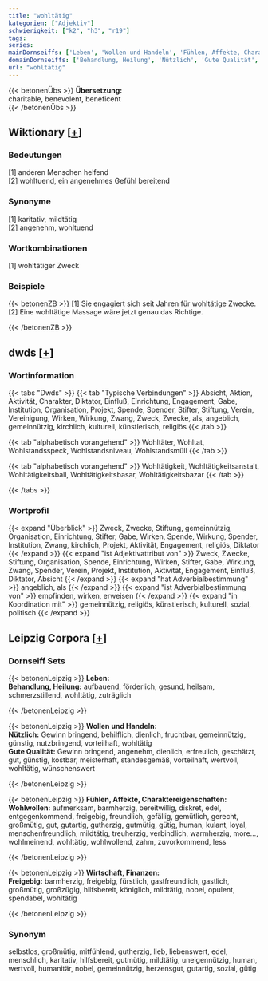 ```yaml
---
title: "wohltätig"
kategorien: ["Adjektiv"]
schwierigkeit: ["k2", "h3", "r19"]
tags:
series:
mainDornseiffs: ['Leben', 'Wollen und Handeln', 'Fühlen, Affekte, Charaktereigenschaften', 'Wirtschaft, Finanzen']
domainDornseiffs: ['Behandlung, Heilung', 'Nützlich', 'Gute Qualität', 'Wohlwollen', 'Freigebig']
url: "wohltätig"
---
```


{{< betonenÜbs >}}
**Übersetzung:**  
charitable, benevolent, beneficent  
{{< /betonenÜbs >}}

## Wiktionary [[+](https://de.wiktionary.org/wiki/wohltätig)]

### Bedeutungen
[1] anderen Menschen helfend  
[2] wohltuend, ein angenehmes Gefühl bereitend  

### Synonyme
[1] karitativ, mildtätig  
[2] angenehm, wohltuend  

### Wortkombinationen
[1] wohltätiger Zweck  

### Beispiele
{{< betonenZB >}}
[1] Sie engagiert sich seit Jahren für wohltätige Zwecke.  
[2] Eine wohltätige Massage wäre jetzt genau das Richtige.  

{{< /betonenZB >}}


## dwds [[+](https://www.dwds.de/wb/wohltätig)]

### Wortinformation
{{< tabs "Dwds" >}}
{{< tab "Typische Verbindungen" >}}
Absicht, Aktion, Aktivität, Charakter, Diktator, Einfluß, Einrichtung, Engagement, Gabe, Institution, Organisation, Projekt, Spende, Spender, Stifter, Stiftung, Verein, Vereinigung, Wirken, Wirkung, Zwang, Zweck, Zwecke, als, angeblich, gemeinnützig, kirchlich, kulturell, künstlerisch, religiös
{{< /tab >}}

{{< tab "alphabetisch vorangehend" >}}
Wohltäter, Wohltat, Wohlstandsspeck, Wohlstandsniveau, Wohlstandsmüll
{{< /tab >}}

{{< tab "alphabetisch vorangehend" >}}
Wohltätigkeit, Wohltätigkeitsanstalt, Wohltätigkeitsball, Wohltätigkeitsbasar, Wohltätigkeitsbazar
{{< /tab >}}

{{< /tabs >}}

### Wortprofil
{{< expand "Überblick" >}} Zweck, Zwecke, Stiftung, gemeinnützig, Organisation, Einrichtung, Stifter, Gabe, Wirken, Spende, Wirkung, Spender, Institution, Zwang, kirchlich, Projekt, Aktivität, Engagement, religiös, Diktator {{< /expand >}}
{{< expand "ist Adjektivattribut von" >}} Zweck, Zwecke, Stiftung, Organisation, Spende, Einrichtung, Wirken, Stifter, Gabe, Wirkung, Zwang, Spender, Verein, Projekt, Institution, Aktivität, Engagement, Einfluß, Diktator, Absicht {{< /expand >}}
{{< expand "hat Adverbialbestimmung" >}} angeblich, als {{< /expand >}}
{{< expand "ist Adverbialbestimmung von" >}} empfinden, wirken, erweisen {{< /expand >}}
{{< expand "in Koordination mit" >}} gemeinnützig, religiös, künstlerisch, kulturell, sozial, politisch {{< /expand >}}

## Leipzig Corpora [[+](https://corpora.uni-leipzig.de/en/res?word=wohltätig&corpusId=deu_newscrawl-public_2018)]

### Dornseiff Sets
{{< betonenLeipzig >}}
**Leben:**  
**Behandlung, Heilung:** aufbauend, förderlich, gesund, heilsam, schmerzstillend, wohltätig, zuträglich  

{{< /betonenLeipzig >}}


{{< betonenLeipzig >}}
**Wollen und Handeln:**  
**Nützlich:** Gewinn bringend, behilflich, dienlich, fruchtbar, gemeinnützig, günstig, nutzbringend, vorteilhaft, wohltätig  
**Gute Qualität:** Gewinn bringend, angenehm, dienlich, erfreulich, geschätzt, gut, günstig, kostbar, meisterhaft, standesgemäß, vorteilhaft, wertvoll, wohltätig, wünschenswert  

{{< /betonenLeipzig >}}


{{< betonenLeipzig >}}
**Fühlen, Affekte, Charaktereigenschaften:**  
**Wohlwollen:** aufmerksam, barmherzig, bereitwillig, diskret, edel, entgegenkommend, freigebig, freundlich, gefällig, gemütlich, gerecht, großmütig, gut, gutartig, gutherzig, gutmütig, gütig, human, kulant, loyal, menschenfreundlich, mildtätig, treuherzig, verbindlich, warmherzig, more..., wohlmeinend, wohltätig, wohlwollend, zahm, zuvorkommend, less  

{{< /betonenLeipzig >}}


{{< betonenLeipzig >}}
**Wirtschaft, Finanzen:**  
**Freigebig:** barmherzig, freigebig, fürstlich, gastfreundlich, gastlich, großmütig, großzügig, hilfsbereit, königlich, mildtätig, nobel, opulent, spendabel, wohltätig  

{{< /betonenLeipzig >}}

### Synonym
selbstlos, großmütig, mitfühlend, gutherzig, lieb, liebenswert, edel, menschlich, karitativ, hilfsbereit, gutmütig, mildtätig, uneigennützig, human, wertvoll, humanitär, nobel, gemeinnützig, herzensgut, gutartig, sozial, gütig

